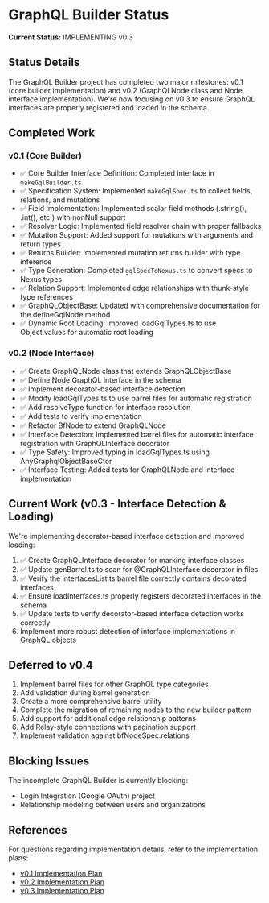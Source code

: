 # GraphQL Builder Status

**Current Status:** IMPLEMENTING v0.3

## Status Details

The GraphQL Builder project has completed two major milestones: v0.1 (core
builder implementation) and v0.2 (GraphQLNode class and Node interface
implementation). We're now focusing on v0.3 to ensure GraphQL interfaces are
properly registered and loaded in the schema.

## Completed Work

### v0.1 (Core Builder)

- ✅ Core Builder Interface Definition: Completed interface in
  `makeGqlBuilder.ts`
- ✅ Specification System: Implemented `makeGqlSpec.ts` to collect fields,
  relations, and mutations
- ✅ Field Implementation: Implemented scalar field methods (.string(), .int(),
  etc.) with nonNull support
- ✅ Resolver Logic: Implemented field resolver chain with proper fallbacks
- ✅ Mutation Support: Added support for mutations with arguments and return
  types
- ✅ Returns Builder: Implemented mutation returns builder with type inference
- ✅ Type Generation: Completed `gqlSpecToNexus.ts` to convert specs to Nexus
  types
- ✅ Relation Support: Implemented edge relationships with thunk-style type
  references
- ✅ GraphQLObjectBase: Updated with comprehensive documentation for the
  defineGqlNode method
- ✅ Dynamic Root Loading: Improved loadGqlTypes.ts to use Object.values for
  automatic root loading

### v0.2 (Node Interface)

- ✅ Create GraphQLNode class that extends GraphQLObjectBase
- ✅ Define Node GraphQL interface in the schema
- ✅ Implement decorator-based interface detection
- ✅ Modify loadGqlTypes.ts to use barrel files for automatic registration
- ✅ Add resolveType function for interface resolution
- ✅ Add tests to verify implementation
- ✅ Refactor BfNode to extend GraphQLNode
- ✅ Interface Detection: Implemented barrel files for automatic interface
  registration with GraphQLInterface decorator
- ✅ Type Safety: Improved typing in loadGqlTypes.ts using
  AnyGraphqlObjectBaseCtor
- ✅ Interface Testing: Added tests for GraphQLNode and interface implementation

## Current Work (v0.3 - Interface Detection & Loading)

We're implementing decorator-based interface detection and improved loading:

1. ✅ Create GraphQLInterface decorator for marking interface classes
2. ✅ Update genBarrel.ts to scan for @GraphQLInterface decorator in files
3. ✅ Verify the interfacesList.ts barrel file correctly contains decorated
   interfaces
4. ✅ Ensure loadInterfaces.ts properly registers decorated interfaces in the
   schema
5. ✅ Update tests to verify decorator-based interface detection works correctly
6. Implement more robust detection of interface implementations in GraphQL
   objects

## Deferred to v0.4

1. Implement barrel files for other GraphQL type categories
2. Add validation during barrel generation
3. Create a more comprehensive barrel utility
4. Complete the migration of remaining nodes to the new builder pattern
5. Add support for additional edge relationship patterns
6. Add Relay-style connections with pagination support
7. Implement validation against bfNodeSpec.relations

## Blocking Issues

The incomplete GraphQL Builder is currently blocking:

- Login Integration (Google OAuth) project
- Relationship modeling between users and organizations

## References

For questions regarding implementation details, refer to the implementation
plans:

- [v0.1 Implementation Plan](/apps/bfDb/docs/0.1/implementation-plan.md)
- [v0.2 Implementation Plan](/apps/bfDb/docs/0.2/implementation-plan.md)
- [v0.3 Implementation Plan](/apps/bfDb/docs/0.3/implementation-plan.md)
